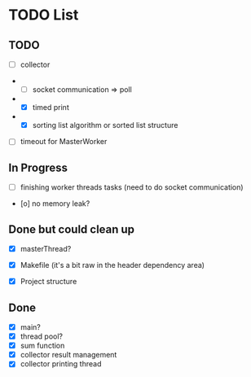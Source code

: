 # TODO List

## TODO

 - [ ] collector
 - - [ ] socket communication => poll
 - - [x] timed print
 - - [x] sorting list algorithm or sorted list structure
 - [ ] timeout for MasterWorker

## In Progress
 - [ ] finishing worker threads tasks (need to do socket communication)
 - [o] no memory leak?

## Done but could clean up
 - [x] masterThread?
 - [x] Makefile (it's a bit raw in the header dependency area)
 - [x] Project structure


## Done
 - [x] main?
 - [x] thread pool?
 - [x] sum function
 - [x] collector result management
 - [x] collector printing thread
